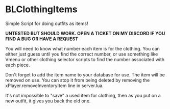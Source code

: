 # BLClothingItems
Simple Script for doing outfits as items!

**UNTESTED BUT SHOULD WORK. OPEN A TICKET ON MY DISCORD IF YOU FIND A BUG OR HAVE A REQUEST**


You will need to know what number each item is for the clothing. You can either just guess until you find the correct number, or use something like Vmenu or other clothing selector scripts to find the number associated with each piece.

Don't forget to add the item name to your database for use. The item will be removed on use. You can stop it from being deleted by removing the xPlayer.removeInventoryItem line in server.lua.

It's not impossible to "save" a used item for clothing, then as you put on a new outfit, it gives you back the old one.
